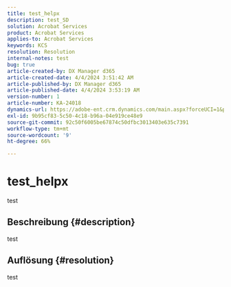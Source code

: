 ```yaml
---
title: test_helpx
description: test_SD
solution: Acrobat Services
product: Acrobat Services
applies-to: Acrobat Services
keywords: KCS
resolution: Resolution
internal-notes: test
bug: true
article-created-by: DX Manager d365
article-created-date: 4/4/2024 3:51:42 AM
article-published-by: DX Manager d365
article-published-date: 4/4/2024 3:53:19 AM
version-number: 1
article-number: KA-24018
dynamics-url: https://adobe-ent.crm.dynamics.com/main.aspx?forceUCI=1&pagetype=entityrecord&etn=knowledgearticle&id=e73530a2-36f2-ee11-904c-6045bd006c82
exl-id: 9b95cf83-5c50-4c18-b96a-04e919ce48e9
source-git-commit: 92c50f6005be67874c50dfbc3013403e635c7391
workflow-type: tm+mt
source-wordcount: '9'
ht-degree: 66%

---
```


# test_helpx


test

## Beschreibung {#description}

test

## Auflösung {#resolution}


test
